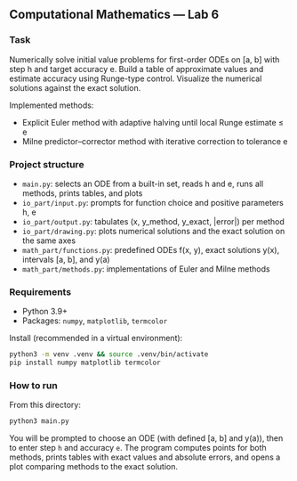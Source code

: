 ## Computational Mathematics — Lab 6

### Task
Numerically solve initial value problems for first-order ODEs on [a, b] with step h and target accuracy e. Build a table of approximate values and estimate accuracy using Runge-type control. Visualize the numerical solutions against the exact solution.

Implemented methods:
- Explicit Euler method with adaptive halving until local Runge estimate ≤ e
- Milne predictor–corrector method with iterative correction to tolerance e

### Project structure
- `main.py`: selects an ODE from a built-in set, reads h and e, runs all methods, prints tables, and plots
- `io_part/input.py`: prompts for function choice and positive parameters h, e
- `io_part/output.py`: tabulates (x, y_method, y_exact, |error|) per method
- `io_part/drawing.py`: plots numerical solutions and the exact solution on the same axes
- `math_part/functions.py`: predefined ODEs f(x, y), exact solutions y(x), intervals [a, b], and y(a)
- `math_part/methods.py`: implementations of Euler and Milne methods

### Requirements
- Python 3.9+
- Packages: `numpy`, `matplotlib`, `termcolor`

Install (recommended in a virtual environment):
```bash
python3 -m venv .venv && source .venv/bin/activate
pip install numpy matplotlib termcolor
```

### How to run
From this directory:
```bash
python3 main.py
```

You will be prompted to choose an ODE (with defined [a, b] and y(a)), then to enter step `h` and accuracy `e`. The program computes points for both methods, prints tables with exact values and absolute errors, and opens a plot comparing methods to the exact solution.

